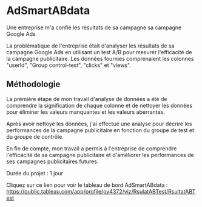 # AdSmartABdata

Une entreprise m'a confié les résultats de sa campagne sa campagne Google Ads

La problématique de l'entreprise était d'analyser les résultats de sa campagne Google Ads en utilisant un test A/B pour mesurer l'efficacité de la campagne publicitaire. Les données fournies comprenaient les colonnes "userId", "Group control-test", "clicks" et "views".

## Méthodologie

La première étape de mon travail d'analyse de données a été de comprendre la signification de chaque colonne et de nettoyer les données pour éliminer les valeurs manquantes et les valeurs aberrantes.

Après avoir nettoyé les données, j'ai effectué une analyse pour décrire les performances de la campagne publicitaire en fonction du groupe de test et du groupe de contrôle. 

En fin de compte, mon travail a permis à l'entreprise de comprendre l'efficacité de sa campagne publicitaire et d'améliorer les performances de ses campagnes publicitaires futures.


Durée du projet : 1 jour

Cliquez sur ce lien pour voir le tableau de bord AdSmartABdata : https://public.tableau.com/app/profile/oy4372/viz/RsulatABTest/RsultatABTest
